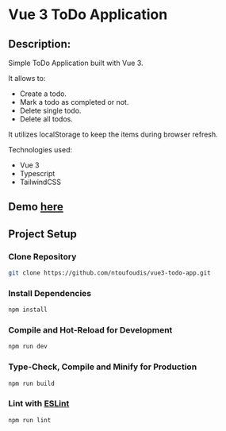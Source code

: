 # Vue 3 ToDo Application

## Description:
Simple ToDo Application built with Vue 3.

It allows to:
* Create a todo.
* Mark a todo as completed or not.
* Delete single todo.
* Delete all todos.

It utilizes localStorage to keep the items during browser refresh.

Technologies used:
* Vue 3
* Typescript
* TailwindCSS

## Demo [here](https://todo.ntoufoudis.com)

## Project Setup
### Clone Repository

```sh
git clone https://github.com/ntoufoudis/vue3-todo-app.git
```

### Install Dependencies

```sh
npm install
```

### Compile and Hot-Reload for Development

```sh
npm run dev
```

### Type-Check, Compile and Minify for Production

```sh
npm run build
```

### Lint with [ESLint](https://eslint.org/)

```sh
npm run lint
```
